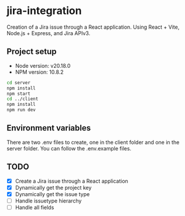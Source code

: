 # jira-integration

Creation of a Jira issue through a React application.
Using React + Vite, Node.js + Express, and Jira APIv3.

## Project setup

- Node version: v20.18.0
- NPM version: 10.8.2

```bash
cd server
npm install
npm start
cd ../client
npm install
npm run dev
```

## Environment variables

There are two .env files to create, one in the client folder and one in the server folder. You can follow the .env.example files.

## TODO

- [x] Create a Jira issue through a React application
- [x] Dynamically get the project key
- [x] Dynamically get the issue type
- [ ] Handle issuetype hierarchy
- [ ] Handle all fields
